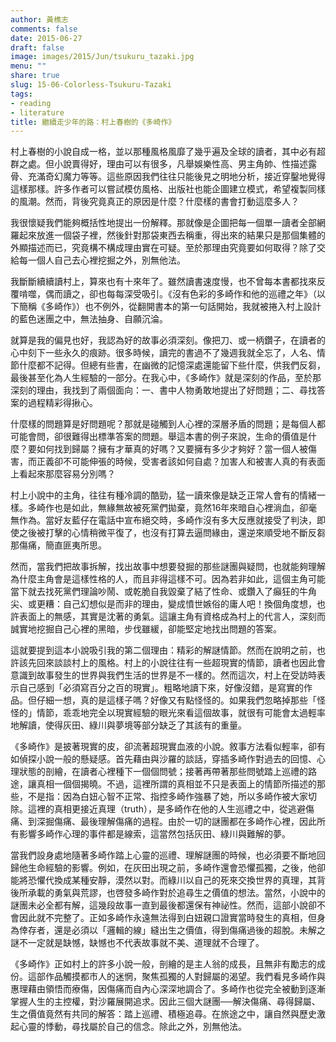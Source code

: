 ```yaml
---
author: 黃樵志
comments: false
date: 2015-06-27
draft: false
image: images/2015/Jun/tsukuru_tazaki.jpg
menu: ""
share: true
slug: 15-06-Colorless-Tsukuru-Tazaki
tags:
- reading
- literature
title: 繼續走少年的路：村上春樹的《多崎作》
---
```


村上春樹的小說自成一格，並以那種風格風靡了幾乎遍及全球的讀者，其中必有超群之處。但小說賣得好，理由可以有很多，凡舉娛樂性高、男主角帥、性描述露骨、充滿奇幻魔力等等。這些原因我們往往只能後見之明地分析，接近穿鑿地覺得這樣那樣。許多作者可以嘗試模仿風格、出版社也能企圖建立模式，希望複製同樣的風潮。然而，背後究竟真正的原因是什麼？什麼樣的書會打動這麼多人？

<!--more-->

我很懷疑我們能夠概括性地提出一份解釋。那就像是企圖把每一個單一讀者全部網羅起來放進一個袋子裡，然後針對那袋東西去稱重，得出來的結果只是那個集體的外顯描述而已，究竟構不構成理由實在可疑。至於那理由究竟要如何取得？除了交給每一個人自己去心裡挖掘之外，別無他法。

我斷斷續續讀村上，算來也有十來年了。雖然讀書速度慢，也不曾每本書都找來反覆啃噬，偶而讀之，卻也每每深受吸引。《沒有色彩的多崎作和他的巡禮之年》（以下簡稱《多崎作》）也不例外，從翻開書本的第一句話開始，我就被捲入村上設計的藍色迷團之中，無法抽身、自願沉淪。

就算是我的偏見也好，我認為好的故事必須深刻。像把刀、或一柄鑽子，在讀者的心中刻下一些永久的痕跡。很多時候，讀完的書過不了幾週我就全忘了，人名、情節什麼都不記得。但總有些書，在幽微的記憶深處還能留下些什麼，供我們反芻，最後甚至化為人生經驗的一部分。在我心中，《多崎作》就是深刻的作品，至於那深刻的理由，我找到了兩個面向：一、書中人物勇敢地提出了好問題；二、尋找答案的過程精彩得揪心。

什麼樣的問題算是好問題呢？那就是碰觸到人心裡的深層矛盾的問題；是每個人都可能會問，卻很難得出標準答案的問題。舉這本書的例子來說，生命的價值是什麼？要如何找到歸屬？擁有才華真的好嗎？又要擁有多少才夠好？當一個人被傷害，而正義卻不可能伸張的時候，受害者該如何自處？加害人和被害人真的有表面上看起來那麼容易分別嗎？

村上小說中的主角，往往有種冷調的酷勁，猛一讀來像是缺乏正常人會有的情緒一樣。多崎作也是如此，無緣無故被死黨們拋棄，竟然16年來暗自心裡淌血，卻毫無作為。當好友藍仔在電話中宣布絕交時，多崎作沒有多大反應就接受了判決，即使之後被打擊的心情稍微平復了，也沒有打算去逼問緣由，還逆來順受地不斷反芻那傷痛，簡直匪夷所思。

然而，當我們把故事拆解，找出故事中想要發掘的那些謎團與疑問，也就能夠理解為什麼主角會是這樣性格的人，而且非得這樣不可。因為若非如此，這個主角可能當下就去找死黨們理論吵鬧、或乾脆自我毀棄了結了性命、或鑽入了癲狂的牛角尖、或更糟：自己幻想似是而非的理由，變成憤世嫉俗的庸人吧！換個角度想，也許表面上的無感，其實是沈著的勇氣。這讓主角有資格成為村上的代言人，深刻而誠實地挖掘自己心裡的黑暗，步伐雖緩，卻能堅定地找出問題的答案。

這就要提到這本小說吸引我的第二個理由：精彩的解謎情節。然而在說明之前，也許該先回來談談村上的風格。村上的小說往往有一些超現實的情節，讀者也因此會意識到故事發生的世界與我們生活的世界是不一樣的。然而這次，村上在受訪時表示自己感到「必須寫百分之百的現實」。粗略地讀下來，好像沒錯，是寫實的作品。但仔細一想，真的是這樣子嗎？好像又有點怪怪的。如果我們忽略掉那些「怪怪的」情節，乖乖地完全以現實經驗的眼光來看這個故事，就很有可能會太過輕率地解讀，使得灰田、綠川與夢境等部分缺乏了其該有的重量。

《多崎作》是披著現實的皮，卻流著超現實血液的小說。敘事方法看似輕率，卻有如偵探小說一般的懸疑感。首先藉由與沙羅的談話，穿插多崎作對過去的回憶、心理狀態的剖繪，在讀者心裡種下一個個問號；接著再帶著那些問號踏上巡禮的路途，讓真相一個個揭曉。不過，這裡所謂的真相並不只是表面上的情節所描述的那些，不是指：因為白妞心智不正常、指控多崎作強暴了她，所以多崎作被大家切除。這裡的真相更接近真理（truth），是多崎作在他的人生巡禮之中，從逃避傷痛、到深掘傷痛、最後理解傷痛的過程。由於一切的謎團都在多崎作心裡，因此所有影響多崎作心理的事件都是線索，這當然包括灰田、綠川與難解的夢。

當我們設身處地隨著多崎作踏上心靈的巡禮、理解謎團的時候，也必須要不斷地回歸他生命經驗的影響。例如，在灰田出現之前，多崎作還會恐懼孤獨，之後，他卻能將恐懼代換成某種安靜，漠然以對。而綠川以自己的死來交換世界的真理，其背後所承載的勇氣與荒謬，也啓發多崎作對於追尋生之價值的想法。當然，小說中的謎團未必全都有解，這幾段故事一直到最後都還保有神祕性。然而，這部小說卻不會因此就不完整了。正如多崎作永遠無法得到白妞親口證實當時發生的真相，但身為倖存者，還是必須以「邏輯的線」縫出生之價值，得到傷痛過後的超脫。未解之謎不一定就是缺憾，缺憾也不代表故事就不美、道理就不合理了。

《多崎作》正如村上的許多小說一般，剖繪的是主人翁的成長，且無非有勵志的成份。這部作品觸摸都市人的迷惘，聚焦孤獨的人對歸屬的渴望。我們看見多崎作與惠理藉由領悟而療傷，因傷痛而自內心深深地調合了。多崎作也從完全被動到逐漸掌握人生的主控權，對沙羅展開追求。因此三個大謎團──解決傷痛、尋得歸屬、生之價值竟然有共同的解答：踏上巡禮、積極追尋。在旅途之中，讓自然與歷史激起心靈的悸動，尋找屬於自己的信念。除此之外，別無他法。
